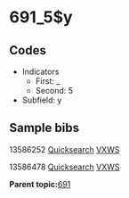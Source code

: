 # 691\_5$y

## Codes

-   Indicators
    -   First: \_
    -   Second: 5
-   Subfield: y

## Sample bibs

13586252 [Quicksearch](https://search.library.yale.edu/catalog/13586252) [VXWS](http://prodorbis.library.yale.edu:7014/vxws/GetHoldingsService?bibId=13586252)

13586478 [Quicksearch](https://search.library.yale.edu/catalog/13586478) [VXWS](http://prodorbis.library.yale.edu:7014/vxws/GetHoldingsService?bibId=13586478)

**Parent topic:**[691](../../tags/691/691.md)


